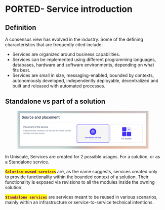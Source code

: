 # PORTED- Service introduction

## Definition

A consensus view has evolved in the industry. Some of the defining characteristics that are frequently cited include:

* Services are organized around business capabilities.
* Services can be implemented using different programming languages, databases, hardware and software environments, depending on what fits best.
* Services are small in size, messaging-enabled, bounded by contexts, autonomously developed, independently deployable, decentralized and built and released with automated processes.

## Standalone vs part of a solution

<figure><img src="../../.gitbook/assets/CleanShot 2024-04-09 at 10.14.12.png" alt=""><figcaption></figcaption></figure>

In Uniscale, Services are created for 2 possible usages. For a solution, or as a Standalone service.

<mark style="color:purple;">**`Solution-owned-services`**</mark> are, as the name suggests, services created only to provide functionality within the bounded context of a solution. Their functionality is exposed via revisions to all the modules inside the owning solution.

<mark style="color:purple;">**`Standalone services`**</mark> are services meant to be reused in various scenarios, mainly within an infrastructure or service-to-service technical intentions.
